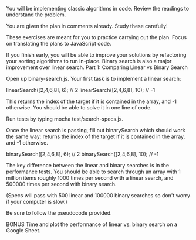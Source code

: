 You will be implementing classic algorithms in code. Review the readings to understand the problem.

You are given the plan in comments already. Study these carefully!

These exercises are meant for you to practice carrying out the plan. Focus on translating the plans to JavaScript code.

If you finish early, you will be able to improve your solutions by refactoring your sorting algorithms to run in-place. Binary search is also a major improvement over linear search.
Part 1: Comparing Linear vs Binary Search

Open up binary-search.js. Your first task is to implement a linear search:

linearSearch([2,4,6,8], 6); // 2
linearSearch([2,4,6,8], 10); // -1

This returns the index of the target if it is contained in the array, and -1 otherwise. You should be able to solve it in one line of code.

Run tests by typing mocha test/search-specs.js.

Once the linear search is passing, fill out binarySearch which should work the same way: returns the index of the target if it is contained in the array, and -1 otherwise.

binarySearch([2,4,6,8], 6); // 2
binarySearch([2,4,6,8], 10); // -1

The key difference between the linear and binary searches is in the performance tests. You should be able to search through an array with 1 million items roughly 1000 times per second with a linear search, and 500000 times per second with binary search.

(Specs will pass with 500 linear and 100000 binary searches so don't worry if your computer is slow.)

Be sure to follow the pseudocode provided.

BONUS Time and plot the performance of linear vs. binary search on a Google Sheet.
